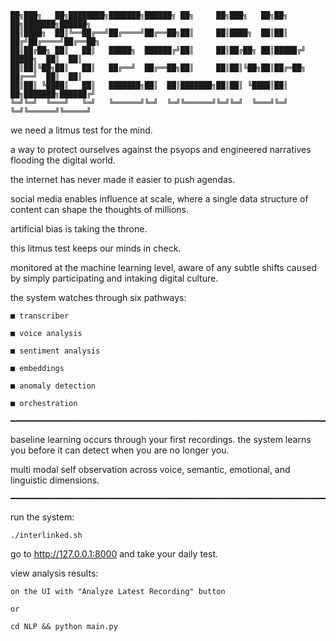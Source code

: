 ```
██╗███╗   ██╗████████╗███████╗██████╗ ██╗     ██╗███╗   ██╗██╗  ██╗███████╗██████╗ 
██║████╗  ██║╚══██╔══╝██╔════╝██╔══██╗██║     ██║████╗  ██║██║ ██╔╝██╔════╝██╔══██╗
██║██╔██╗ ██║   ██║   █████╗  ██████╔╝██║     ██║██╔██╗ ██║█████╔╝ █████╗  ██║  ██║
██║██║╚██╗██║   ██║   ██╔══╝  ██╔══██╗██║     ██║██║╚██╗██║██╔═██╗ ██╔══╝  ██║  ██║
██║██║ ╚████║   ██║   ███████╗██║  ██║███████╗██║██║ ╚████║██║  ██╗███████╗██████╔╝
╚═╝╚═╝  ╚═══╝   ╚═╝   ╚══════╝╚═╝  ╚═╝╚══════╝╚═╝╚═╝  ╚═══╝╚═╝  ╚═╝╚══════╝╚═════╝ 
```

we need a litmus test for the mind. 

a way to protect ourselves against the psyops and engineered narratives flooding the digital world.

the internet has never made it easier to push agendas. 

social media enables influence at scale, where a single data structure of content can shape the thoughts of millions.

artificial bias is taking the throne.

this litmus test keeps our minds in check.

monitored at the machine learning level, aware of any subtle shifts caused by simply participating and intaking digital culture.

the system watches through six pathways:

    ■ transcriber 

    ■ voice analysis 

    ■ sentiment analysis 

    ■ embeddings 

    ■ anomaly detection 

    ■ orchestration 

    ━━━━━━━━━━━━━━━━━━━━━━━━━━━━━━━━━━━━━━━━━━━━━━━━━━━━━━━━━━━━━━━━━━━━━━━━━━━━━━━━

baseline learning occurs through your first recordings. the system learns you before it can detect when you are no longer you.

multi modal self observation across voice, semantic, emotional, and linguistic dimensions.

    ━━━━━━━━━━━━━━━━━━━━━━━━━━━━━━━━━━━━━━━━━━━━━━━━━━━━━━━━━━━━━━━━━━━━━━━━━━━━━━━━

run the system:

    ./interlinked.sh

go to http://127.0.0.1:8000 and take your daily test.

view analysis results:

    on the UI with "Analyze Latest Recording" button

    or

    cd NLP && python main.py